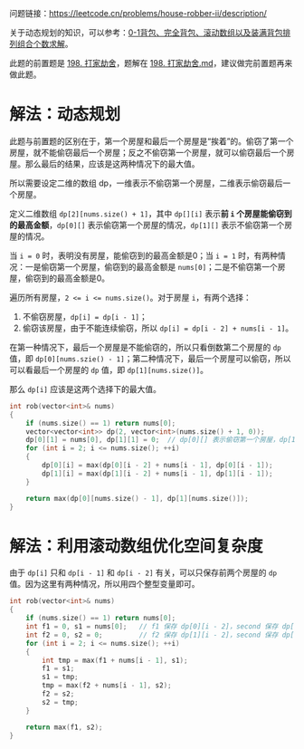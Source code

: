 问题链接：https://leetcode.cn/problems/house-robber-ii/description/

关于动态规划的知识，可以参考：[0-1背包、完全背包、滚动数组以及装满背包排列组合个数求解](https://github.com/SakuraMayAi/Tricks-of-Programming/blob/main/Algorithms%20And%20Data%20Structure/0-1%E8%83%8C%E5%8C%85%E3%80%81%E5%AE%8C%E5%85%A8%E8%83%8C%E5%8C%85%E3%80%81%E6%BB%9A%E5%8A%A8%E6%95%B0%E7%BB%84%E4%BB%A5%E5%8F%8A%E8%A3%85%E6%BB%A1%E8%83%8C%E5%8C%85%E6%8E%92%E5%88%97%E7%BB%84%E5%90%88%E4%B8%AA%E6%95%B0%E6%B1%82%E8%A7%A3.md)。

此题的前置题是 [198. 打家劫舍](https://leetcode.cn/problems/house-robber/description/)，题解在 [198. 打家劫舍.md](https://github.com/SakuraMayAi/LintCode/blob/main/Dynamic%20Programming/198.%20%E6%89%93%E5%AE%B6%E5%8A%AB%E8%88%8D.md)，建议做完前置题再来做此题。

# 解法：动态规划

此题与前置题的区别在于，第一个房屋和最后一个房屋是“挨着”的。偷窃了第一个房屋，就不能偷窃最后一个房屋；反之不偷窃第一个房屋，就可以偷窃最后一个房屋。那么最后的结果，应该是这两种情况下的最大值。

所以需要设定二维的数组 dp，一维表示不偷窃第一个房屋，二维表示偷窃最后一个房屋。

定义二维数组 `dp[2][nums.size() + 1]`，其中 `dp[][i]` 表示**前 `i` 个房屋能偷窃到的最高金额**，`dp[0][]` 表示偷窃第一个房屋的情况，`dp[1][]` 表示不偷窃第一个房屋的情况。

当 `i = 0` 时，表明没有房屋，能偷窃到的最高金额是0；当 `i = 1` 时，有两种情况：一是偷窃第一个房屋，偷窃到的最高金额是 `nums[0]`；二是不偷窃第一个房屋，偷窃到的最高金额是0。

遍历所有房屋，`2 <= i <= nums.size()`。对于房屋 `i`，有两个选择：
1. 不偷窃房屋，`dp[i] = dp[i - 1]`；
2. 偷窃该房屋，由于不能连续偷窃，所以 `dp[i] = dp[i - 2] + nums[i - 1]`。

在第一种情况下，最后一个房屋是不能偷窃的，所以只看倒数第二个房屋的 `dp` 值，即 `dp[0][nums.szie() - 1]`；第二种情况下，最后一个房屋可以偷窃，所以可以看最后一个房屋的 `dp` 值，即 `dp[1][nums.size()]`。

那么 `dp[i]` 应该是这两个选择下的最大值。

```cpp
int rob(vector<int>& nums)
{
    if (nums.size() == 1) return nums[0];
    vector<vector<int>> dp(2, vector<int>(nums.size() + 1, 0));
    dp[0][1] = nums[0], dp[1][1] = 0;  // dp[0][] 表示偷窃第一个房屋，dp[1][] 表示不偷窃
    for (int i = 2; i <= nums.size(); ++i)
    {
        dp[0][i] = max(dp[0][i - 2] + nums[i - 1], dp[0][i - 1]);
        dp[1][i] = max(dp[1][i - 2] + nums[i - 1], dp[1][i - 1]);
    }

    return max(dp[0][nums.size() - 1], dp[1][nums.size()]);
}
```

# 解法：利用滚动数组优化空间复杂度

由于 `dp[i]` 只和 `dp[i - 1]` 和 `dp[i - 2]` 有关，可以只保存前两个房屋的 `dp` 值。因为这里有两种情况，所以用四个整型变量即可。

```cpp
int rob(vector<int>& nums)
{
    if (nums.size() == 1) return nums[0];
    int f1 = 0, s1 = nums[0];   // f1 保存 dp[0][i - 2]，second 保存 dp[0][i - 1]
    int f2 = 0, s2 = 0;         // f2 保存 dp[1][i - 2]，second 保存 dp[1][i - 1]
    for (int i = 2; i <= nums.size(); ++i)
    {
        int tmp = max(f1 + nums[i - 1], s1);
        f1 = s1;
        s1 = tmp;
        tmp = max(f2 + nums[i - 1], s2);
        f2 = s2;
        s2 = tmp;
    }

    return max(f1, s2);
}
```
